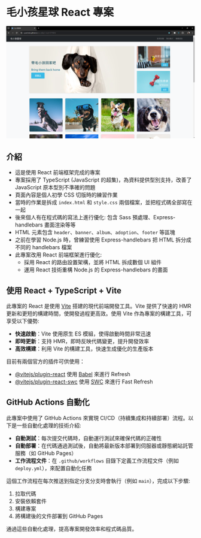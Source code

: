 # 毛小孩星球 React 專案

![導覽圖片](public/readme/introduce.png)

## 介紹

- 這是使用 React 前端框架完成的專案
- 專案採用了 TypeScript (JavaScript 的超集)，為資料提供型別支持，改善了 JavaScript 原本型別不準確的問題
- 頁面內容是個人初學 CSS 切版時的練習作業
- 當時的作業是拆成 `index.html` 和 `style.css` 兩個檔案，並把程式碼全部寫在一起
- 後來個人有在程式碼的寫法上進行優化: 包含 Sass 預處理、Express-handlebars 畫面渲染等等
- HTML 元素包含 `header`、`banner`、`album`、`adoption`、`footer` 等區塊
- 之前在學習 Node.js 時，曾練習使用 Express-handlebars 把 HTML 拆分成不同的 handlebars 檔案
- 此專案改用 React 前端框架進行優化:
  - 採用 React 的路由設置架構，並將 HTML 拆成數個 UI 組件
  - 運用 React 技術重構 Node.js 的 Express-handlebars 的畫面

## 使用 React + TypeScript + Vite

此專案的 React 是使用 [Vite](https://vitejs.dev/) 搭建的現代前端開發工具。Vite 提供了快速的 HMR 更新和更短的構建時間，使開發過程更高效。使用 Vite 作為專案的構建工具，可享受以下優勢:

- **快速啟動**：Vite 使用原生 ES 模組，使得啟動時間非常迅速
- **即時更新**：支持 HMR，即時反映代碼變更，提升開發效率
- **高效構建**：利用 Vite 的構建工具，快速生成優化的生產版本

目前有兩個官方的插件可供使用：

- [@vitejs/plugin-react](https://github.com/vitejs/vite-plugin-react/blob/main/packages/plugin-react/README.md) 使用 [Babel](https://babeljs.io/) 來進行 Refresh
- [@vitejs/plugin-react-swc](https://github.com/vitejs/vite-plugin-react-swc) 使用 [SWC](https://swc.rs/) 來進行 Fast Refresh

## GitHub Actions 自動化

此專案中使用了 GitHub Actions 來實現 CI/CD（持續集成和持續部署）流程。以下是一些自動化處理的技術介紹:

- **自動測試**：每次提交代碼時，自動運行測試來確保代碼的正確性
- **自動部署**：在代碼通過測試後，自動將最新版本部署到伺服器或靜態網站託管服務（如 GitHub Pages）
- **工作流程文件**：在 `.github/workflows` 目錄下定義工作流程文件（例如 `deploy.yml`），來配置自動化任務

這個工作流程在每次推送到指定分支分支時會執行（例如 `main`），完成以下步驟:

1. 拉取代碼
2. 安裝依賴套件
3. 構建專案
4. 將構建後的文件部署到 GitHub Pages

通過這些自動化處理，提高專案開發效率和程式碼品質。
